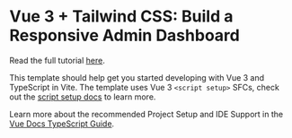 # Vue 3 + Tailwind CSS: Build a Responsive Admin Dashboard

Read the full tutorial [here](https://www.djamware.com/post/68d37d3020d0c863e55b31ed/vue-3-tailwind-css-build-a-responsive-admin-dashboard).

This template should help get you started developing with Vue 3 and TypeScript in Vite. The template uses Vue 3 `<script setup>` SFCs, check out the [script setup docs](https://v3.vuejs.org/api/sfc-script-setup.html#sfc-script-setup) to learn more.

Learn more about the recommended Project Setup and IDE Support in the [Vue Docs TypeScript Guide](https://vuejs.org/guide/typescript/overview.html#project-setup).
